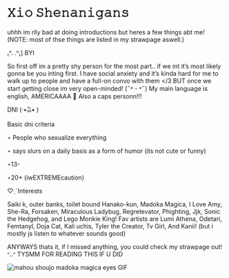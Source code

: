 # 𝚇𝚒𝚘 𝚂𝚑𝚎𝚗𝚊𝚗𝚒𝚐𝚊𝚗𝚜 
uhhh im rlly bad at doing introductions but heres a few things abt me! (NOTE: most of thse things are listed in my strawpage aswell.)

₍^. .^₎⟆ BYI

So first off im a pretty shy person for the most part.. if we int it’s most likely gonna be you inting first. I have social anxiety and it’s kinda hard for me to walk up to people and have a full-on convo with them </3 BUT once we start getting close im very open-minded! (˶˃ ᵕ ˂˶) My main language is english, AMERICAAAA 🦅 Also a caps personn!!!

DNI (·•᷄ࡇ•᷅ )

Basic dni criteria

⋆ People who sexualize everything

⋆ says slurs on a daily basis as a form of humor (its not cute or funny)

⋆13-

⋆20+ (iwEXTREMEcaution)

♡ˎˊInterests

Saiki k, outer banks, toilet bound Hanako-kun, Madoka Magica, I Love Amy, She-Ra, Forsaken, Miraculous Ladybug, Regretevator, Phighting, Jjk, Sonic the Hedgehog, and Lego Monkie King! Fav artists are Lumi Athena, Odetari, Femtanyl, Doja Cat, Kali uchis, Tyler the Creator, Tv Girl, And Kanii! (but i mostly js listen to whatever sounds good)

ANYWAYS thats it, if I missed anything, you could check my strawpage out! ᐢ..ᐢ TYSMM FOR READING THIS IF U DID

![mahou shoujo madoka magica eyes GIF](https://github.com/user-attachments/assets/7a62c1bb-78c6-4691-9d83-a2b4a8f05a7c)
